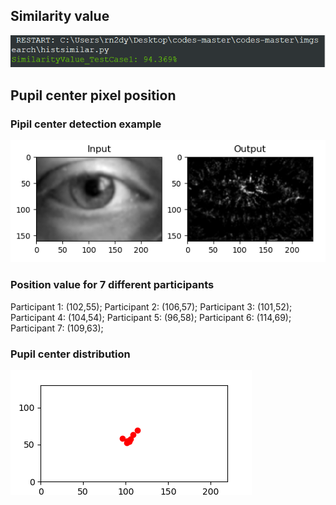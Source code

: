 ## Similarity value
![Alt text](https://github.com/eumenidez/codes/blob/master/imgsearch/1.PNG)
## Pupil center pixel position
### Pipil center detection example 
![Alt text](https://github.com/eumenidez/codes/blob/master/pupil_center/1.png)
### Position value for 7 different participants
Participant 1: (102,55); 
Participant 2: (106,57);
Participant 3: (101,52);
Participant 4: (104,54);
Participant 5: (96,58);
Participant 6: (114,69);
Participant 7: (109,63);
### Pupil center distribution
![Alt text](https://github.com/eumenidez/codes/blob/master/pupil_center/2.png)
